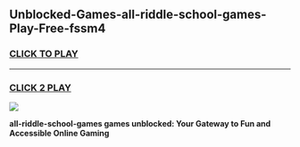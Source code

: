 
## Unblocked-Games-all-riddle-school-games-Play-Free-fssm4
<h3>
<a href="https://premium76.site?title=all-riddle-school-games&ref=10A">CLICK TO PLAY</a></h3>
<hr>

<h3>
<a href="https://premium76.site?title=all-riddle-school-games&ref=10A">CLICK 2 PLAY</a>
  
</h3>

<a href="https://premium76.site?title=all-riddle-school-games&ref=10A"><img src="https://clearcache.store/games.png"></a>


**all-riddle-school-games games unblocked: Your Gateway to Fun and Accessible Online Gaming**
